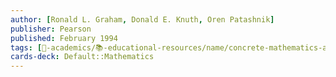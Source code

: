 ```yaml
---
author: [Ronald L. Graham, Donald E. Knuth, Oren Patashnik]
publisher: Pearson
published: February 1994
tags: [🔴-academics/📚-educational-resources/name/concrete-mathematics-a-foundation-for-computer-science-2nd-edition, study-note] 
cards-deck: Default::Mathematics
---
```

